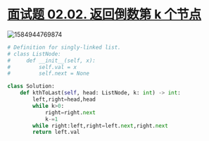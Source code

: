 # [面试题 02.02. 返回倒数第 k 个节点](https://leetcode-cn.com/problems/kth-node-from-end-of-list-lcci/)

![1584944769874](C:\Users\75043\AppData\Roaming\Typora\typora-user-images\1584944769874.png)

```python
# Definition for singly-linked list.
# class ListNode:
#     def __init__(self, x):
#         self.val = x
#         self.next = None

class Solution:
    def kthToLast(self, head: ListNode, k: int) -> int:
        left,right=head,head
        while k>0:
            right=right.next
            k-=1
        while right:left,right=left.next,right.next
        return left.val
    
```


